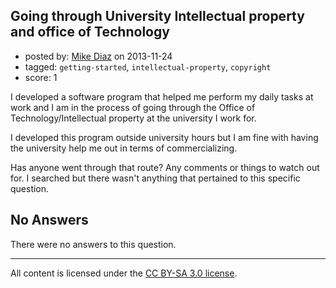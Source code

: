 ## Going through University Intellectual property and office of Technology

- posted by: [Mike Diaz](https://stackexchange.com/users/-1/29779-mike-diaz) on 2013-11-24
- tagged: `getting-started`, `intellectual-property`, `copyright`
- score: 1

<p>I developed a software program that helped me perform my daily tasks at work and I am in the process of going through the Office of Technology/Intellectual property at the university I work for.</p>

<p>I developed this program outside university hours but I am fine with having the university help me out in terms of commercializing. </p>

<p>Has anyone went through that route? Any comments or things to watch out for. I searched but there wasn't anything that pertained to this specific question.</p>


## No Answers

There were no answers to this question.


---

All content is licensed under the [CC BY-SA 3.0 license](https://creativecommons.org/licenses/by-sa/3.0/).
